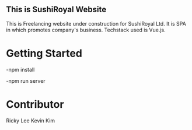 ## This is SushiRoyal Website

This is Freelancing website under construction for SushiRoyal Ltd. It is SPA in which promotes company's business. Techstack used is Vue.js.

# Getting Started

-npm install

-npm run server

# Contributor

Ricky Lee
Kevin Kim
